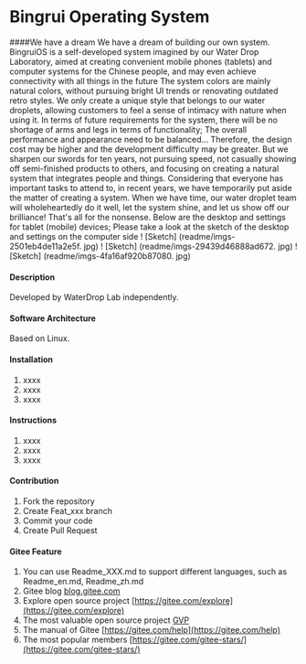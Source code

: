 # Bingrui Operating System
####We have a dream
We have a dream of building our own system. BingruiOS is a self-developed system imagined by our Water Drop Laboratory, aimed at creating convenient mobile phones (tablets) and computer systems for the Chinese people, and may even achieve connectivity with all things in the future
The system colors are mainly natural colors, without pursuing bright UI trends or renovating outdated retro styles. We only create a unique style that belongs to our water droplets, allowing customers to feel a sense of intimacy with nature when using it.
In terms of future requirements for the system, there will be no shortage of arms and legs in terms of functionality; The overall performance and appearance need to be balanced... Therefore, the design cost may be higher and the development difficulty may be greater. But we sharpen our swords for ten years, not pursuing speed, not casually showing off semi-finished products to others, and focusing on creating a natural system that integrates people and things.
Considering that everyone has important tasks to attend to, in recent years, we have temporarily put aside the matter of creating a system. When we have time, our water droplet team will wholeheartedly do it well, let the system shine, and let us show off our brilliance!
That's all for the nonsense. Below are the desktop and settings for tablet (mobile) devices; Please take a look at the sketch of the desktop and settings on the computer side
! [Sketch] (readme/imgs-2501eb4de11a2e5f. jpg)
! [Sketch] (readme/imgs-29439d46888ad672. jpg)
! [Sketch] (readme/imgs-4fa16af920b87080. jpg)

#### Description
Developed by WaterDrop Lab independently.

#### Software Architecture
Based on Linux.

#### Installation

1.  xxxx
2.  xxxx
3.  xxxx

#### Instructions

1.  xxxx
2.  xxxx
3.  xxxx

#### Contribution

1.  Fork the repository
2.  Create Feat_xxx branch
3.  Commit your code
4.  Create Pull Request


#### Gitee Feature

1.  You can use Readme\_XXX.md to support different languages, such as Readme\_en.md, Readme\_zh.md
2.  Gitee blog [blog.gitee.com](https://blog.gitee.com)
3.  Explore open source project [https://gitee.com/explore](https://gitee.com/explore)
4.  The most valuable open source project [GVP](https://gitee.com/gvp)
5.  The manual of Gitee [https://gitee.com/help](https://gitee.com/help)
6.  The most popular members  [https://gitee.com/gitee-stars/](https://gitee.com/gitee-stars/)

